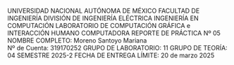 UNIVERSIDAD NACIONAL AUTÓNOMA DE MÉXICO 
FACULTAD DE INGENIERÍA 
DIVISIÓN DE INGENIERÍA ELÉCTRICA 
INGENIERÍA EN COMPUTACIÓN 
LABORATORIO DE COMPUTACIÓN GRÁFICA e 
INTERACCIÓN HUMANO COMPUTADORA 
REPORTE DE PRÁCTICA Nº 05 
NOMBRE COMPLETO: Moreno Santoyo Mariana  
Nº de Cuenta: 319170252 
GRUPO DE LABORATORIO: 11 
GRUPO DE TEORÍA: 04 
SEMESTRE 2025-2 
FECHA DE ENTREGA LÍMITE:  20 de marzo 2025 
